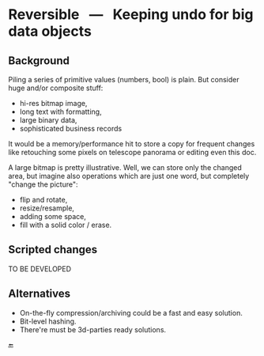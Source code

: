 # Reversible &nbsp; &mdash; &nbsp; Keeping undo for big data objects

## Background

Piling a series of primitive values (numbers, bool) is plain. But consider huge and/or composite stuff:
+ hi-res bitmap image,
+ long text with formatting,
+ large binary data,
+ sophisticated business records

It would be a memory/performance hit to store a copy for frequent changes like retouching some pixels on telescope panorama or editing even this doc.

A large bitmap is pretty illustrative. Well, we can store only the changed area, but imagine also operations which are just one word, but completely "change the picture":
+ flip and rotate,
+ resize/resample,
+ adding some space, 
+ fill with a solid color / erase.

## Scripted changes

TO BE DEVELOPED

## Alternatives

+ On-the-fly compression/archiving could be a fast and easy solution.
+ Bit-level hashing.
+ There're must be 3d-parties ready solutions.

🔚
